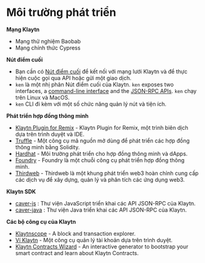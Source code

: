 # Môi trường phát triển

**Mạng Klaytn**

- Mạng thử nghiệm Baobab
- Mạng chính thức Cypress

**Nút điểm cuối**

- Bạn cần có [Nút điểm cuối](../../nodes/endpoint-node/endpoint-node.md) để kết nối với mạng lưới Klaytn và để thực hiện cuộc gọi qua API hoặc gửi một giao dịch.
- `ken` là một nhị phân Nút điểm cuối của Klaytn. `ken` exposes two interfaces, a [command-line interface](../../nodes/endpoint-node/ken-cli-commands.md) and the [JSON-RPC APIs](../../../references/json-rpc/klay/account-created). `ken` chạy trên Linux và MacOS.
- `ken` CLI đi kèm với một số chức năng quản lý nút và tiện ích.

**Phát triển hợp đồng thông minh**

- [Klaytn Plugin for Remix](https://ide.klaytn.foundation) - Klaytn Plugin for Remix, một trình biên dịch dựa trên trình duyệt và IDE.
- [Truffle](https://github.com/trufflesuite/truffle) - Một công cụ mã nguồn mở dùng để phát triển các hợp đồng thông minh bằng Solidity.
- [Hardhat](https://hardhat.org/hardhat-runner/docs/getting-started) - Môi trường phát triển cho hợp đồng thông minh và dApps.
- [Foundry](https://book.getfoundry.sh/) - Foundry là một chuỗi công cụ phát triển hợp đồng thông minh.
- [Thirdweb](https://portal.thirdweb.com/) - Thirdweb là một khung phát triển web3 hoàn chỉnh cung cấp các dịch vụ để xây dựng, quản lý và phân tích các ứng dụng web3.

**Klaytn SDK**

- [caver-js](../../references/sdk/caver-js/caver-js.md) : Thư viện JavaScript triển khai các API JSON-RPC của Klaytn.
- [caver-java](../../references/sdk/caver-java/caver-java.md) : Thư viện Java triển khai các API JSON-RPC của Klaytn.

**Các bộ công cụ của Klaytn**

- [Klaytnscope](https://klaytnscope.com/) - A block and transaction explorer.
- [Ví Klaytn](https://wallet.klaytn.com/) - Một công cụ quản lý tài khoản dựa trên trình duyệt.
- [Klaytn Contracts Wizard](https://wizard.klaytn.foundation/) - An interactive generator to bootstrap your smart contract and learn about Klaytn Contracts.
